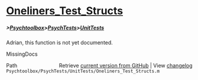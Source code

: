# [Oneliners_Test_Structs](Oneliners_Test_Structs)
##### >[Psychtoolbox](Psychtoolbox)>[PsychTests](PsychTests)>[UnitTests](UnitTests)

Adrian, this function is not yet documented.


 MissingDocs



<div class="code_header" style="text-align:right;">
  <span style="float:left;">Path&nbsp;&nbsp;</span> <span class="counter">Retrieve <a href=
  "https://raw.github.com/Psychtoolbox-3/Psychtoolbox-3/beta/Psychtoolbox/PsychTests/UnitTests/Oneliners_Test_Structs.m">current version from GitHub</a> | View <a href=
  "https://github.com/Psychtoolbox-3/Psychtoolbox-3/commits/beta/Psychtoolbox/PsychTests/UnitTests/Oneliners_Test_Structs.m">changelog</a></span>
</div>
<div class="code">
  <code>Psychtoolbox/PsychTests/UnitTests/Oneliners_Test_Structs.m</code>
</div>

